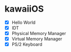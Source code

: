 # kawaiiOS
- [x] Hello World
- [x] IDT
- [x] Physical Memory Manager
- [x] Virtual Memory Manager
- [x] PS/2 Keyboard
